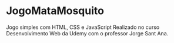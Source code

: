 # JogoMataMosquito
Jogo simples com HTML, CSS e JavaScript
Realizado no curso Desenvolvimento Web da Udemy com o professor Jorge Sant Ana.
